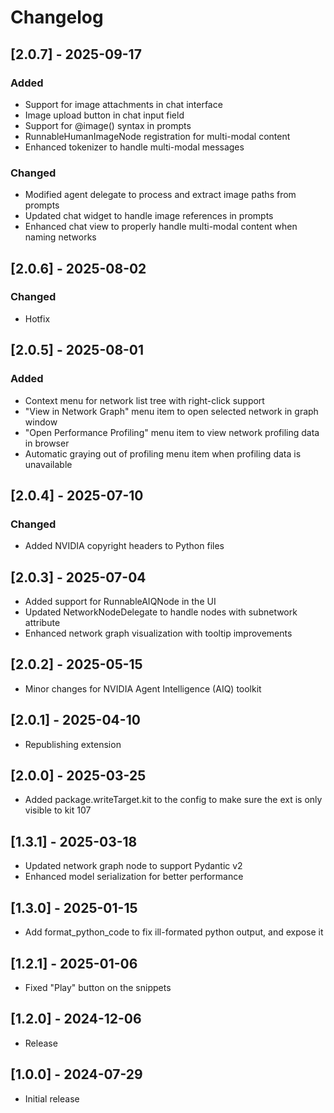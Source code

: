 # Changelog

## [2.0.7] - 2025-09-17

### Added
- Support for image attachments in chat interface
- Image upload button in chat input field
- Support for @image() syntax in prompts
- RunnableHumanImageNode registration for multi-modal content
- Enhanced tokenizer to handle multi-modal messages

### Changed
- Modified agent delegate to process and extract image paths from prompts
- Updated chat widget to handle image references in prompts
- Enhanced chat view to properly handle multi-modal content when naming networks

## [2.0.6] - 2025-08-02

### Changed
- Hotfix

## [2.0.5] - 2025-08-01

### Added
- Context menu for network list tree with right-click support
- "View in Network Graph" menu item to open selected network in graph window
- "Open Performance Profiling" menu item to view network profiling data in browser
- Automatic graying out of profiling menu item when profiling data is unavailable

## [2.0.4] - 2025-07-10

### Changed
- Added NVIDIA copyright headers to Python files

## [2.0.3] - 2025-07-04
- Added support for RunnableAIQNode in the UI
- Updated NetworkNodeDelegate to handle nodes with subnetwork attribute
- Enhanced network graph visualization with tooltip improvements

## [2.0.2] - 2025-05-15
- Minor changes for NVIDIA Agent Intelligence (AIQ) toolkit

## [2.0.1] - 2025-04-10
- Republishing extension

## [2.0.0] - 2025-03-25
- Added package.writeTarget.kit to the config to make sure the ext is only visible to kit 107

## [1.3.1] - 2025-03-18
- Updated network graph node to support Pydantic v2
- Enhanced model serialization for better performance

## [1.3.0] - 2025-01-15
- Add format_python_code to fix ill-formated python output, and expose it

## [1.2.1] - 2025-01-06
- Fixed "Play" button on the snippets

## [1.2.0] - 2024-12-06
- Release

## [1.0.0] - 2024-07-29
- Initial release
